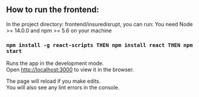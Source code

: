 ## How to run the frontend:

In the project directory: frontend/insuredisrupt, you can run:
You need Node >= 14.0.0 and npm >= 5.6 on your machine

### `npm install -g react-scripts THEN npm install react THEN npm start`

Runs the app in the development mode.\
Open [http://localhost:3000](http://localhost:3000) to view it in the browser.

The page will reload if you make edits.\
You will also see any lint errors in the console.
